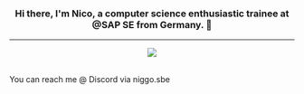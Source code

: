 <div align=center>
  <h3>Hi there, I'm Nico, a computer science enthusiastic trainee at @SAP SE from Germany. 👋</h3>
</div>
  
<hr>

<div align=center>
  <img src="https://github-readme-stats.vercel.app/api?username=NicoStraube&count_private=true&show_icons=true&theme=radical"/>
</div>

<br>

<div>
  <p>You can reach me @ Discord via niggo.sbe</p>
</div>
